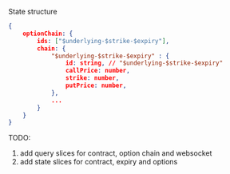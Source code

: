 State structure

```json
{
    optionChain: {
        ids: ["$underlying-$strike-$expiry"],
        chain: {
            "$underlying-$strike-$expiry" : {
                id: string, // "$underlying-$strike-$expiry"
                callPrice: number,
                strike: number,
                putPrice: number, 
            },
            ...
        }
    }
}
```

TODO:
1. add query slices for contract, option chain and websocket
2. add state slices for contract, expiry and options